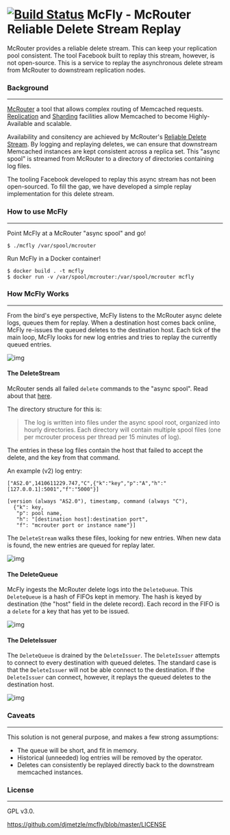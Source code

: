 # [![Build Status](https://travis-ci.com/djmetzle/mcfly.svg?branch=master)](https://travis-ci.com/djmetzle/mcfly) McFly - McRouter Reliable Delete Stream Replay

McRouter provides a reliable delete stream.
This can keep your replication pool consistent.
The tool Facebook built to replay this stream, however, is not open-source.
This is a service to replay the asynchronous delete stream from
McRouter to downstream replication nodes.

### Background
---

[McRouter](https://github.com/facebook/mcrouter) a tool that allows complex routing of Memcached requests.
[Replication](https://github.com/facebook/mcrouter/wiki/Replicated-pools-setup) and [Sharding](https://github.com/facebook/mcrouter/wiki/Sharded-pools-setup) facilities allow Memcached to become Highly-Available and scalable.

Availability and consitency are achieved by McRouter's [Reliable Delete Stream](https://github.com/facebook/mcrouter/wiki/Features#reliable-delete-stream).
By logging and replaying deletes, we can ensure that downstream Memcached instances are kept consistent across a replica set.
This "async spool" is streamed from McRouter to a directory of directories containing log files.

The tooling Facebook developed to replay this async stream has not been open-sourced.
To fill the gap, we have developed a simple replay implementation for this delete stream.

### How to use McFly
---

Point McFly at a McRouter "async spool" and go!

```shell
$ ./mcfly /var/spool/mcrouter
```

Run McFly in a Docker container!
```shell
$ docker build . -t mcfly
$ docker run -v /var/spool/mcrouter:/var/spool/mcrouter mcfly
```

### How McFly Works
---

From the bird's eye perspective, McFly listens to the McRouter async delete logs, queues them for replay.
When a destination host comes back online, McFly re-issues the queued deletes to the destination host.
Each tick of the main loop, McFly looks for new log entries and tries to replay the currently queued entries.

![img](http://yuml.me/21ba8195.png)
<!-- http://yuml.me/diagram/scruffy;dir:LR/class/edit/[DeleteStream]->[DeleteQueue{bg:lightblue}], [Async Log Files{bg:lightyellow}]-.->[DeleteStream], [DeleteQueue]->[DeleteIssuer], [DeleteIssuer]-.-^[Destination Hosts{bg:palegreen}] -->

#### The DeleteStream
McRouter sends all failed `delete` commands to the "async spool".
Read about that [here](https://github.com/facebook/mcrouter/wiki/Features#reliable-delete-stream).

The directory structure for this is:

> The log is written into files under the async spool root, organized into hourly directories.
> Each directory will contain multiple spool files (one per mcrouter process per thread per 15 minutes of log).

The entries in these log files contain the host that failed to accept the delete, and the key from that command.

An example (v2) log entry:
```
["AS2.0",1410611229.747,"C",{"k":"key","p":"A","h":"[127.0.0.1]:5001","f":"5000"}]
```

```
[version (always "AS2.0"), timestamp, command (always "C"),
  {"k": key,
   "p": pool name,
   "h": "[destination host]:destination port",
   "f": "mcrouter port or instance name"}]
```

The `DeleteStream` walks these files, looking for new entries.
When new data is found, the new entries are queued for replay later.

![img](http://yuml.me/78064931.png)


#### The DeleteQueue
McFly ingests the McRouter delete logs into the `DeleteQueue`.
This `DeleteQueue` is a hash of FIFOs kept in memory.
The hash is keyed by destination (the "host" field in the delete record).
Each record in the FIFO is a `delete` for a key that has yet to be issued.

![img](http://yuml.me/e44da816.png)
<!-- https://yuml.me/diagram/scruffy;dir:LR/class/edit/[DeleteQueue],[DeleteQueue]->[Destination%20c],[Destination%20C]->[Delete%20FIFO%20C],[DeleteQueue]->[Destination%20B],[Destination%20B]->[Delet%20e%20FIFO%20B],[DeleteQueue]->[Destination%20A],[Destination%20A]->[Delete%20FIFO%20A] -->

#### The DeleteIssuer
The `DeleteQueue` is drained by the `DeleteIssuer`.
The `DeleteIssuer` attempts to connect to every destination with queued deletes.
The standard case is that the `DeleteIssuer` will not be able connect to the destination.
If the `DeleteIssuer` can connect, however, it replays the queued deletes to the destination host.

![img](http://yuml.me/44b8e39a.png)
<!-- http://yuml.me/diagram/scruffy/class/edit/[Delete FIFO{bg:lightyellow}]-.-^[DeleteIssuer],[DeleteIssuer]->[MemcachedConnector],[MemcachedConnector]-.-^[Destination Host{bg:green}] -->

### Caveats
---
This solution is not general purpose, and makes a few strong assumptions:
- The queue will be short, and fit in memory.
- Historical (unneeded) log entries will be removed by the operator.
- Deletes can consistently be replayed directly back to the downstream memcached instances.

### License
---
GPL v3.0.

https://github.com/djmetzle/mcfly/blob/master/LICENSE
